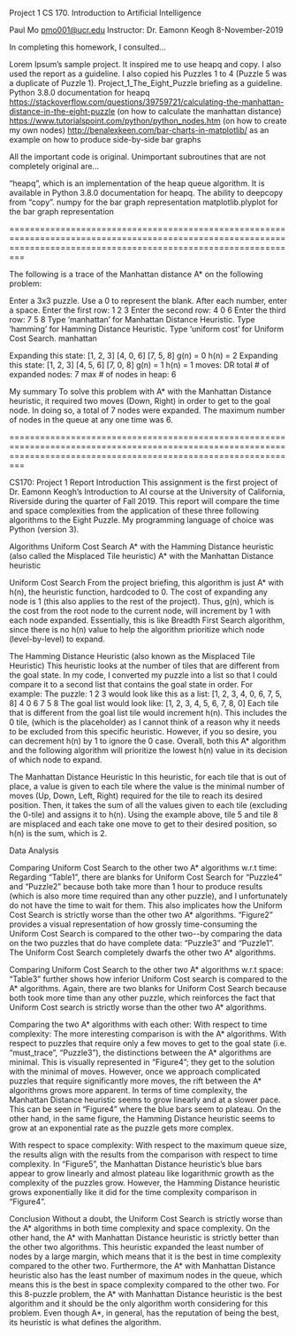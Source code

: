 Project 1					CS 170. Introduction to Artificial Intelligence

Paul Mo	
pmo001@ucr.edu
Instructor: Dr. Eamonn Keogh
8-November-2019

In completing this homework, I consulted…

Lorem Ipsum’s sample project. It inspired me to use heapq and copy. I also used the report as a guideline. I also copied his Puzzles 1 to 4 (Puzzle 5 was a duplicate of Puzzle 1).
Project_1_The_Eight_Puzzle briefing as a guideline.
Python 3.8.0 documentation for heapq
https://stackoverflow.com/questions/39759721/calculating-the-manhattan-distance-in-the-eight-puzzle (on how to calculate the manhattan distance)
https://www.tutorialspoint.com/python/python_nodes.htm (on how to create my own nodes)
http://benalexkeen.com/bar-charts-in-matplotlib/ as an example on how to produce side-by-side bar graphs

All the important code is original. Unimportant subroutines that are not completely original are…

“heapq”, which is an implementation of the heap queue algorithm. It is available in Python 3.8.0 documentation for heapq.
The ability to deepcopy from “copy”.
numpy for the bar graph representation
matplotlib.plyplot for the bar graph representation

=====================================================================================================================================================================

The following is a trace of the Manhattan distance A* on the following problem:

Enter a 3x3 puzzle. Use a 0 to represent the blank. After each number, enter a space.
Enter the first row: 1 2 3
Enter the second row: 4 0 6
Enter the third row: 7 5 8
Type ‘manhattan’ for Manhattan Distance Heuristic.
Type ‘hamming’ for Hamming Distance Heuristic.
Type ‘uniform cost’ for Uniform Cost Search. manhattan
  
Expanding this state:
[1, 2, 3]
[4, 0, 6]
[7, 5, 8]
g(n) =  0
h(n) =  2
Expanding this state:
[1, 2, 3]
[4, 5, 6]
[7, 0, 8]
g(n) =  1
h(n) =  1
moves: DR
 total # of expanded nodes: 7
max # of nodes in heap:  6

My summary
To solve this problem with A* with the Manhattan Distance heuristic, it required two moves (Down, Right) in order to get to the goal node. In doing so, a total of 7 nodes were expanded. The maximum number of nodes in the queue at any one time was 6.

=====================================================================================================================================================================

CS170: Project 1 Report
Introduction
This assignment is the first project of Dr. Eamonn Keogh’s Introduction to AI course at the University of California, Riverside during the quarter of Fall 2019. This report will compare the time and space complexities from the application of these three following algorithms to the Eight Puzzle. My programming language of choice was Python (version 3).

Algorithms
Uniform Cost Search
A* with the Hamming Distance heuristic (also called the Misplaced Tile heuristic)
A* with the Manhattan Distance heuristic

Uniform Cost Search
	From the project briefing, this algorithm is just A* with h(n), the heuristic function, hardcoded to 0. The cost of expanding any node is 1 (this also applies to the rest of the project). Thus, g(n), which is the cost from the root node to the current node, will increment by 1 with each node expanded. Essentially, this is like Breadth First Search algorithm, since there is no h(n) value to help the algorithm prioritize which node (level-by-level) to expand.

The Hamming Distance Heuristic (also known as the Misplaced Tile Heuristic)
	This heuristic looks at the number of tiles that are different from the goal state. In my code, I converted my puzzle into a list so that I could compare it to a second list that contains the goal state in order. For example:
The puzzle: 1 2 3 would look like this as a list: [1, 2, 3, 4, 0, 6, 7, 5, 8]
	        4 0 6
	        7 5 8
The goal list would look like: [1, 2, 3, 4, 5, 6, 7, 8, 0]
Each tile that is different from the goal list tile would increment h(n). This includes the 0 tile, (which is the placeholder) as I cannot think of a reason why it needs to be excluded from this specific heuristic. However, if you so desire, you can decrement h(n) by 1 to ignore the 0 case. Overall, both this A* algorithm and the following algorithm will prioritize the lowest h(n) value in its decision of which node to expand.

The Manhattan Distance Heuristic
	In this heuristic, for each tile that is out of place, a value is given to each tile where the value is the minimal number of moves (Up, Down, Left, Right) required for the tile to reach its desired position. Then, it takes the sum of all the values given to each tile (excluding the 0-tile) and assigns it to h(n). Using the example above, tile 5 and tile 8 are misplaced and each take one move to get to their desired position, so h(n) is the sum, which is 2.

Data Analysis

Comparing Uniform Cost Search to the other two A* algorithms w.r.t time:
	Regarding “Table1”, there are blanks for Uniform Cost Search for “Puzzle4” and “Puzzle2” because both take more than 1 hour to produce results (which is also more time required than any other puzzle), and I unfortunately do not have the time to wait for them. This also implicates how the Uniform Cost Search is strictly worse than the other two A* algorithms. “Figure2” provides a visual representation of how grossly time-consuming the Uniform Cost Search is compared to the other two--by comparing the data on the two puzzles that do have complete data: “Puzzle3” and “Puzzle1”. The Uniform Cost Search completely dwarfs the other two A* algorithms.
 
Comparing Uniform Cost Search to the other two A* algorithms w.r.t space:
“Table3” further shows how inferior Uniform Cost search is compared to the A* algorithms. Again, there are two blanks for Uniform Cost Search because both took more time than any other puzzle, which reinforces the fact that Uniform Cost search is strictly worse than the other two A* algorithms.

Comparing the two A* algorithms with each other:
With respect to time complexity:
The more interesting comparison is with the A* algorithms. With respect to puzzles that require only a few moves to get to the goal state (i.e. “must_trace”, “Puzzle3”), the distinctions between the A* algorithms are minimal. This is visually represented in “Figure4”; they get to the solution with the minimal of moves. However, once we approach complicated puzzles that require significantly more moves, the rift between the A* algorithms grows more apparent. 
In terms of time complexity, the Manhattan Distance heuristic seems to grow linearly and at a slower pace. This can be seen in “Figure4” where the blue bars seem to plateau. On the other hand, in the same figure, the Hamming Distance heuristic seems to grow at an exponential rate as the puzzle gets more complex. 

With respect to space complexity:
With respect to the maximum queue size, the results align with the results from the comparison with respect to time complexity. In “Figure5”, the Manhattan Distance heuristic’s blue bars appear to grow linearly and almost plateau like logarithmic growth as the complexity of the puzzles grow. However, the Hamming Distance heuristic grows exponentially like it did for the time complexity comparison in “Figure4”.

Conclusion
Without a doubt, the Uniform Cost Search is strictly worse than the A* algorithms in both time complexity and space complexity. 
On the other hand, the A* with Manhattan Distance heuristic is strictly better than the other two algorithms. This heuristic expanded the least number of nodes by a large margin, which means that it is the best in time complexity compared to the other two. Furthermore, the A* with Manhattan Distance heuristic also has the least number of maximum nodes in the queue, which means this is the best in space complexity compared to the other two. 
For this 8-puzzle problem, the A* with Manhattan Distance heuristic is the best algorithm and it should be the only algorithm worth considering for this problem. Even though A*, in general, has the reputation of being the best, its heuristic is what defines the algorithm.
